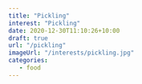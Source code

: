 ```yaml
---
title: "Pickling"
interest: "Pickling"
date: 2020-12-30T11:10:26+10:00
draft: true
url: "/pickling"
imageUrl: "/interests/pickling.jpg"
categories:
   - food
---
```

